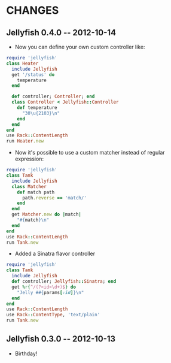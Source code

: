 # CHANGES

## Jellyfish 0.4.0 -- 2012-10-14

* Now you can define your own custom controller like:

``` ruby
require 'jellyfish'
class Heater
  include Jellyfish
  get '/status' do
    temperature
  end

  def controller; Controller; end
  class Controller < Jellyfish::Controller
    def temperature
      "30\u{2103}\n"
    end
  end
end
use Rack::ContentLength
run Heater.new
```

* Now it's possible to use a custom matcher instead of regular expression:

``` ruby
require 'jellyfish'
class Tank
  include Jellyfish
  class Matcher
    def match path
      path.reverse == 'match/'
    end
  end
  get Matcher.new do |match|
    "#{match}\n"
  end
end
use Rack::ContentLength
run Tank.new
```

* Added a Sinatra flavor controller

``` ruby
require 'jellyfish'
class Tank
  include Jellyfish
  def controller; Jellyfish::Sinatra; end
  get %r{^/(?<id>\d+)$} do
    "Jelly ##{params[:id]}\n"
  end
end
use Rack::ContentLength
use Rack::ContentType, 'text/plain'
run Tank.new
```

## Jellyfish 0.3.0 -- 2012-10-13

* Birthday!
